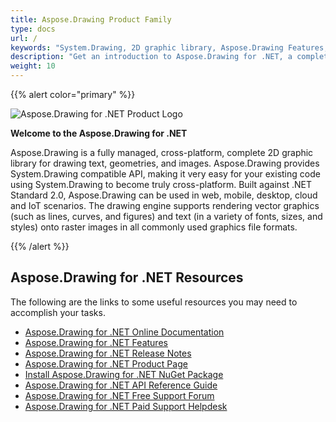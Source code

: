 ```yaml
---
title: Aspose.Drawing Product Family
type: docs
url: /
keywords: "System.Drawing, 2D graphic library, Aspose.Drawing Features, documentation"
description: "Get an introduction to Aspose.Drawing for .NET, a complete 2D graphic library for building modern, desktop, mobile, cloud-enabled, internet-connected apps."
weight: 10
---
```


{{% alert color="primary" %}} 

![Aspose.Drawing for .NET Product Logo](home_1.png)

**Welcome to the Aspose.Drawing for .NET**

Aspose.Drawing is a fully managed, cross-platform, complete 2D graphic library for drawing text, geometries, and images. Aspose.Drawing provides System.Drawing compatible API, making it very easy for your existing code using System.Drawing to become truly cross-platform. Built against .NET Standard 2.0, Aspose.Drawing can be used in web, mobile, desktop, cloud and IoT scenarios. The drawing engine supports rendering vector graphics (such as lines, curves, and figures) and text (in a variety of fonts, sizes, and styles) onto raster images in all commonly used graphics file formats.

{{% /alert %}} 

## **Aspose.Drawing for .NET Resources**

The following are the links to some useful resources you may need to accomplish your tasks.

- [Aspose.Drawing for .NET Online Documentation](net)
- [Aspose.Drawing for .NET Features](net/feature-list)
- [Aspose.Drawing for .NET Release Notes](net/release-notes)
- [Aspose.Drawing for .NET Product Page](https://products.aspose.com/drawing/net)
- [Install Aspose.Drawing for .NET NuGet Package](https://www.nuget.org/packages/Aspose.Drawing/)
- [Aspose.Drawing for .NET API Reference Guide](https://reference.aspose.com/drawing/net)
- [Aspose.Drawing for .NET Free Support Forum](https://forum.aspose.com/c/drawing)
- [Aspose.Drawing for .NET Paid Support Helpdesk](https://helpdesk.aspose.com/)


